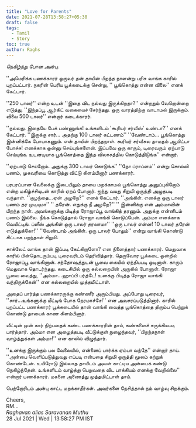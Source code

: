 ```yaml
---
title: "Love for Parents"
date: 2021-07-28T13:58:27+05:30
draft: false
tags:
  - Tamil
  - Story
toc: true
author: Raghs
---
```


*நெகிழ்ந்து போன அன்பு.*

''அமெரிக்க பணக்காரர் ஒருவர் தன் தாயின் பிறந்த நாளன்று பரிசு வாங்க காரில் புறப்பட்டார்.
நகரின் பெரிய பூக்கடைக்கு சென்று, '' பூங்கொத்து என்ன விலை'' எனக் கேட்டார்.

''250 டாலர்'' என்ற உடன் 
''இதை விட நல்லது இருக்கிறதா?'' என்றதும் வேறொன்றை எடுத்து, ''இந்தப்பூ ஆர்கிட் வகையைச் சேர்ந்தது. ஒரு வாரத்திற்கு வாடாமல் இருக்கும். விலை 500 டாலர்'' என்றார் கடைக்காரர்.

<!--more-->

''நல்லது. இதையே பேக் பண்ணுங்க! உங்களிடம் 'கூரியர் சர்வீஸ்' உண்டா?'' எனக் கேட்டார்.
''இருக்கு சார்... அதற்கு 100 டாலர் கட்டணம்''
''வேண்டாம்... பூங்கொத்து இன்னிக்கே போயாகணும். என் தாயின் பிறந்தநாள். கூரியர் சர்வீசுல தாமதம் ஆயிட்டா போச்சு! எனக்காக ஒன்னு செய்யுங்களேன். இப்பவே ஒரு காரும், டிரைவரும் ஏற்பாடு செய்யுங்க. உடனடியாக பூங்கொத்தை இந்த விலாசத்தில கொடுத்திடுங்க'' என்றார்.

''ஏற்பாடு செய்றோம். அதுக்கு 300 டாலர் கொடுங்க''
''நோ ப்ராப்ளம்'' என்று சொல்லி பணம், முகவரியை கொடுத்து விட்டு கிளம்பினார் பணக்காரர்.

பரபரப்பான வேலைக்கு இடையிலும் தாயை மறக்காமல் பூங்கொத்து அனுப்புகிறோம் என்ற மகிழ்ச்சியுடன் காரில் ஏறப் போனார்.
ஐந்து வயது சிறுமி ஒருத்தி அழுதபடி வந்தாள்.
''குழந்தை...ஏன் அழறே?'' எனக் கேட்டார்.
''அங்கிள். எனக்கு ஒரு டாலர் பணம் தர முடியுமா''
'' தரேன். எதுக்கு நீ அழறே?''
'' இன்னிக்கு என் அம்மாவின் பிறந்த நாள். அவங்களுக்கு பிடித்த ரோஜாப்பூ வாங்கித் தரணும். அதுக்கு என்னிடம் பணம் இல்லை. நீங்க கொடுத்தால் ரோஜா வாங்கி கொடுப்பேன்.
அம்மா எனக்காக வெயிட்டிங். ப்ளீஸ் அங்கிள் ஒரு டாலர் தரலாமா''
''ஒரு டாலர் என்ன! 10 டாலர் தரேன் எடுத்துக்கோ!''
''வேண்டாம் அங்கிள். ஒரு டாலர் போதும்'' என்று வாங்கி கொண்டு சிட்டாக பறந்தாள் சிறுமி.

சாக்லேட் வாங்க தான் இப்படி கேட்கிறாளோ? என நினைத்தார் பணக்காரர். மெதுவாக காரில் பின்தொடரும்படி டிரைவரிடம் தெரிவித்தார். தெருவோர பூக்கடை ஒன்றில் ரோஜாப்பூ வாங்கினாள். சந்தோஷத்துடன் பூவை கையில் ஏந்தியபடி ஓடினாள். 
காரும் மெதுவாக தொடர்ந்தது. கடைசியில் ஒரு கல்லறையின் அருகில் போனாள். ரோஜா பூவை வைத்து, ''அம்மா...ஹாப்பி பர்த்டே! உனக்கு பிடித்த ரோஜா வாங்கி வந்திருக்கேன்'' என கல்லறையில் முத்தமிட்டாள்.

அதைப் பார்த்த பணக்காரருக்கு கண்ணீர் அரும்பியது. அப்போது டிரைவர், ''சார்...உங்களுக்கு மீட்டிங் போக நேரமாச்சே!'' என அவசரப்படுத்தினார். காரில் புறப்பட்ட பணக்காரர் பூக்கடையில் தான் வாங்கி வைத்த பூங்கொத்தை திரும்ப பெற்றுக் கொண்டு தாயைக் காண கிளம்பினார்.

வீட்டின் முன் கார் நிற்பதைக் கண்ட பணக்காரரின் தாய், கண்களைச் சுருக்கியபடி பார்த்தார். அம்மா என அழைத்தபடி வீட்டுக்குள் நுழைந்தவர், ''பிறந்தநாள் வாழ்த்துக்கள் அம்மா!'' என காலில் விழுந்தார்.

''உனக்கு இருக்கும் பல வேலையில், என்னைப் பார்க்க ஏம்பா வந்தே'' என்றார் தாய்.
''அன்பை வெளிப்படுத்துவது எப்படி என்பதை சிறுமி ஒருத்தி மூலம் கற்றுக் கொண்டேன். உயிரோடு இல்லாத தாயிடம் அவள் காட்டிய அன்பைக் கண்டு நெகிழ்ந்தேன். உங்களிடம் வாழ்த்து பெறுவதை விட பாக்கியம் எனக்கு வேறில்லை'' என்றார் பணக்காரர். மகனை அணைத்து முத்தமிட்டாள் தாய்.

பெற்றோரிடம் அன்பு காட்ட மறக்காதீர்கள்.
அவர்களை நேசித்தால் நம் வாழ்வு சிறக்கும்.


Cheers,\
RM...\
_Raghavan alias Saravanan Muthu_\
28 Jul 2021 | Wed | 13:58:27 PM IST
